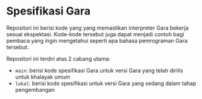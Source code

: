 # Spesifikasi Gara

Repositori ini berisi kode yang yang memastikan interpreter Gara bekerja sesuai ekspektasi. Kode-kode tersebut juga dapat menjadi contoh bagi pembaca yang ingin mengetahui seperti apa bahasa pemrograman Gara tersebut.

Repositori ini terdiri atas 2 cabang utama:

- `main`: berisi kode spesifikasi Gara untuk versi Gara yang telah dirilis untuk khalayak umum
- `lokal`: berisi kode spesifikasi untuk versi Gara yang sedang dalam tahap pengembangan
